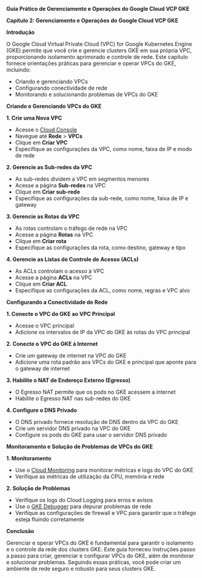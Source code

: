 **Guia Prático de Gerenciamento e Operações do Google Cloud VCP GKE**

**Capítulo 2: Gerenciamento e Operações do Google Cloud VCP GKE**

**Introdução**

O Google Cloud Virtual Private Cloud (VPC) for Google Kubernetes Engine (GKE) permite que você crie e gerencie clusters GKE em sua própria VPC, proporcionando isolamento aprimorado e controle de rede. Este capítulo fornece orientações práticas para gerenciar e operar VPCs do GKE, incluindo:

* Criando e gerenciando VPCs
* Configurando conectividade de rede
* Monitorando e solucionando problemas de VPCs do GKE

**Criando e Gerenciando VPCs do GKE**

**1. Crie uma Nova VPC**

* Acesse o [Cloud Console](https://console.cloud.google.com/)
* Navegue até **Rede** > **VPCs**
* Clique em **Criar VPC**
* Especifique as configurações da VPC, como nome, faixa de IP e modo de rede

**2. Gerencie as Sub-redes da VPC**

* As sub-redes dividem a VPC em segmentos menores
* Acesse a página **Sub-redes** na VPC
* Clique em **Criar sub-rede**
* Especifique as configurações da sub-rede, como nome, faixa de IP e gateway

**3. Gerencie as Rotas da VPC**

* As rotas controlam o tráfego de rede na VPC
* Acesse a página **Rotas** na VPC
* Clique em **Criar rota**
* Especifique as configurações da rota, como destino, gateway e tipo

**4. Gerencie as Listas de Controle de Acesso (ACLs)**

* As ACLs controlam o acesso à VPC
* Acesse a página **ACLs** na VPC
* Clique em **Criar ACL**
* Especifique as configurações da ACL, como nome, regras e VPC alvo

**Configurando a Conectividade de Rede**

**1. Conecte o VPC do GKE ao VPC Principal**

* Acesse o VPC principal
* Adicione os intervalos de IP da VPC do GKE às rotas do VPC principal

**2. Conecte o VPC do GKE à Internet**

* Crie um gateway de internet na VPC do GKE
* Adicione uma rota padrão aos VPCs do GKE e principal que aponte para o gateway de internet

**3. Habilite o NAT de Endereço Externo (Egresso)**

* O Egresso NAT permite que os pods no GKE acessem a internet
* Habilite o Egresso NAT nas sub-redes do GKE

**4. Configure o DNS Privado**

* O DNS privado fornece resolução de DNS dentro da VPC do GKE
* Crie um servidor DNS privado na VPC do GKE
* Configure os pods do GKE para usar o servidor DNS privado

**Monitoramento e Solução de Problemas de VPCs do GKE**

**1. Monitoramento**

* Use o [Cloud Monitoring](https://console.cloud.google.com/monitoring) para monitorar métricas e logs do VPC do GKE
* Verifique as métricas de utilização da CPU, memória e rede

**2. Solução de Problemas**

* Verifique os logs do Cloud Logging para erros e avisos
* Use o [GKE Debugger](https://cloud.google.com/debugger/docs/debugger-command-line-tool) para depurar problemas de rede
* Verifique as configurações de firewall e VPC para garantir que o tráfego esteja fluindo corretamente

**Conclusão**

Gerenciar e operar VPCs do GKE é fundamental para garantir o isolamento e o controle da rede dos clusters GKE. Este guia forneceu instruções passo a passo para criar, gerenciar e configurar VPCs do GKE, além de monitorar e solucionar problemas. Seguindo essas práticas, você pode criar um ambiente de rede seguro e robusto para seus clusters GKE.